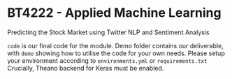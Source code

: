 # BT4222 - Applied Machine Learning
Predicting the Stock Market using Twitter NLP and Sentiment Analysis

`code` is our final code for the module. Demo folder contains our deliverable, with `demo` showing how to utilise the code for your own needs. Please setup your environment according to `environments.yml` or `requirements.txt` Crucially, Theano backend for Keras must be enabled.
